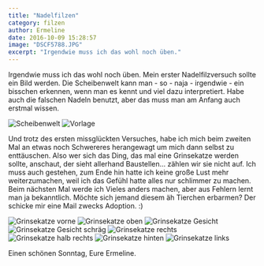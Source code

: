 ```yaml
---
title: "Nadelfilzen"
category: filzen
author: Ermeline
date: 2016-10-09 15:28:57
image: "DSCF5788.JPG"
excerpt: "Irgendwie muss ich das wohl noch üben."
---
```


Irgendwie muss ich das wohl noch üben. Mein erster Nadelfilzversuch sollte ein Bild werden. Die Scheibenwelt kann man - so - naja - irgendwie - ein bisschen erkennen, wenn man es kennt und viel dazu interpretiert. Habe auch die falschen Nadeln benutzt, aber das muss man am Anfang auch erstmal wissen.

![Scheibenwelt](DSCF5793.JPG)
![Vorlage](DSCF5794.JPG)

Und trotz des ersten missglückten Versuches, habe ich mich beim zweiten Mal an etwas noch Schwereres herangewagt um mich dann selbst zu enttäuschen. Also wer sich das Ding, das mal eine Grinsekatze werden sollte, anschaut, der sieht allerhand Baustellen... zählen wir sie nicht auf. Ich muss auch gestehen, zum Ende hin hatte ich keine große Lust mehr weiterzumachen, weil ich das Gefühl hatte alles nur schlimmer zu machen. Beim nächsten Mal werde ich Vieles anders machen, aber aus Fehlern lernt man ja bekanntlich. Möchte sich jemand diesem äh Tierchen erbarmen? Der schicke mir eine Mail zwecks Adoption. :)

![Grinsekatze vorne](DSCF5778.JPG)
![Grinsekatze oben](DSCF5784.JPG)
![Grinsekatze Gesicht](DSCF5779.JPG)
![Grinsekatze Gesicht schräg](DSCF5789.JPG)
![Grinsekatze rechts](DSCF5781.JPG)
![Grinsekatze halb rechts](DSCF5788.JPG)
![Grinsekatze hinten](DSCF5782.JPG)
![Grinsekatze links](DSCF5783.JPG)

Einen schönen Sonntag, Eure Ermeline.
